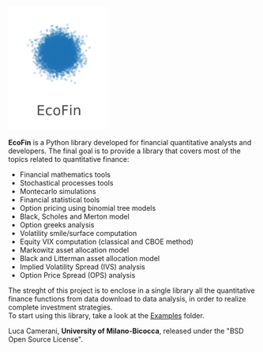 <img src="https://raw.githubusercontent.com/LucaCamerani/EcoFin-Library/master/EcoFin/LOGO.svg" width="200">

<b>EcoFin</b> is a Python library developed for financial quantitative analysts and developers.
The final goal is to provide a library that covers most of the topics related to quantitative finance:
* Financial mathematics tools
* Stochastical processes tools
* Montecarlo simulations
* Financial statistical tools
* Option pricing using binomial tree models
* Black, Scholes and Merton model
* Option greeks analysis
* Volatility smile/surface computation
* Equity VIX computation (classical and CBOE method)
* Markowitz asset allocation model
* Black and Litterman asset allocation model
* Implied Volatility Spread (IVS) analysis
* Option Price Spread (OPS) analysis


The streght of this project is to enclose in a single library all the quantitative finance functions from data download to data analysis, in order to realize complete investment strategies.<br>
To start using this library, take a look at the <a href="/Examples/">Examples</a> folder. 

Luca Camerani, <b>University of Milano-Bicocca</b>, released under the "BSD Open Source License".
